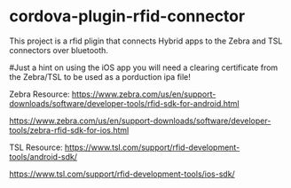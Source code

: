 # cordova-plugin-rfid-connector
 This project is a rfid pligin that connects Hybrid apps to the Zebra and TSL connectors over bluetooth. 

#Just a hint on using the iOS app you will need a clearing certificate from the Zebra/TSL to be used as a porduction ipa file!

Zebra Resource:
https://www.zebra.com/us/en/support-downloads/software/developer-tools/rfid-sdk-for-android.html

https://www.zebra.com/us/en/support-downloads/software/developer-tools/zebra-rfid-sdk-for-ios.html

TSL Resource:
https://www.tsl.com/support/rfid-development-tools/android-sdk/

https://www.tsl.com/support/rfid-development-tools/ios-sdk/

